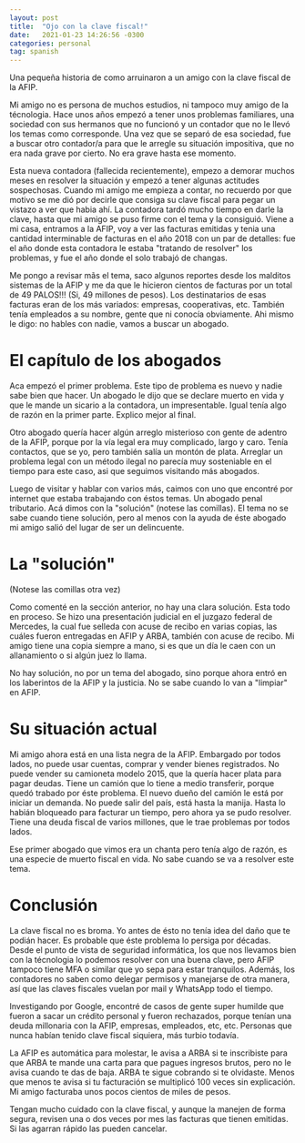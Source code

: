 ```yaml
---
layout: post
title:  "Ojo con la clave fiscal!"
date:   2021-01-23 14:26:56 -0300
categories: personal
tag: spanish
---
```


Una pequeña historia de como arruinaron a un amigo con la clave fiscal de la AFIP.

Mi amigo no es persona de muchos estudios, ni tampoco muy amigo de la técnologia. Hace unos años empezó a tener unos problemas familiares, una sociedad con sus hermanos que no funcionó y un contador que no le llevó los temas como corresponde. Una vez que se separó de esa sociedad, fue a buscar otro contador/a para que le arregle su situación impositiva, que no era nada grave por cierto. No era grave hasta ese momento.

Esta nueva contadora (fallecida recientemente), empezo a demorar muchos meses en resolver la situación y empezó a tener algunas actitudes sospechosas. Cuando mi amigo me empieza a contar, no recuerdo por que motivo se me dió por decirle que consiga su clave fiscal para pegar un vistazo a ver que habia ahí. La contadora tardó mucho tiempo en darle la clave, hasta que mi amigo se puso firme con el tema y la consiguió. Viene a mi casa, entramos a la AFIP, voy a ver las facturas emitidas y tenia una cantidad interminable de facturas en el año 2018 con un par de detalles: fue el año donde esta contadora le estaba "tratando de resolver" los problemas, y fue el año donde el solo trabajó de changas. 

Me pongo a revisar mãs el tema, saco algunos reportes desde los malditos sistemas de la AFIP y me da que le hicieron cientos de facturas por un total de 49 PALOS!!! (Si, 49 millones de pesos). Los destinatarios de esas facturas eran de los más variados: empresas, cooperativas, etc. También tenía empleados a su nombre, gente que ni conocía obviamente. Ahi mismo le digo: no hables con nadie, vamos a buscar un abogado.

# El capítulo de los abogados

Aca empezó el primer problema. Este tipo de problema es nuevo y nadie sabe bien que hacer. Un abogado le dijo que se declare muerto en vida y que le mande un sicario a la contadora, un impresentable. Igual tenía algo de razón en la primer parte. Explico mejor al final. 

Otro abogado quería hacer algún arreglo misterioso con gente de adentro de la AFIP, porque por la vía legal era muy complicado, largo y caro. Tenía contactos, que se yo, pero también salía un montón de plata. Arreglar un problema legal con un método ilegal no parecía muy sosteniable en el tiempo para este caso, asi que seguimos visitando más abogados.

Luego de visitar y hablar con varios más, caimos con uno que encontré por internet que estaba trabajando con éstos temas. Un abogado penal tributario. Acá dimos con la "solución" (notese las comillas). El tema no se sabe cuando tiene solución, pero al menos con la ayuda de éste abogado mi amigo salió del lugar de ser un delincuente.

# La "solución"

(Notese las comillas otra vez)

Como comenté en la sección anterior, no hay una clara solución. Esta todo en proceso. Se hizo una presentación judicial en el juzgazo federal de Mercedes, la cual fue selleda con acuse de recibo en varias copias, las cuáles fueron entregadas en AFIP y ARBA, también con acuse de recibo. Mi amigo tiene una copia siempre a mano, si es que un día le caen con un allanamiento o si algún juez lo llama.

No hay solución, no por un tema del abogado, sino porque ahora entró en los laberintos de la AFIP y la justicia. No se sabe cuando lo van a "limpiar" en AFIP.

# Su situación actual

Mi amigo ahora está en una lista negra de la AFIP. Embargado por todos lados, no puede usar cuentas, comprar y vender bienes registrados. No puede vender su camioneta modelo 2015, que la quería hacer plata para pagar deudas. Tiene un camión que lo tiene a medio transferir, porque quedó trabado por éste problema. El nuevo dueño del camión le está por iniciar un demanda. No puede salir del país, está hasta la manija. Hasta lo habián bloqueado para facturar un tiempo, pero ahora ya se pudo resolver. Tiene una deuda fiscal de varios millones, que le trae problemas por todos lados.

Ese primer abogado que vimos era un chanta pero tenía algo de razón, es una especie de muerto fiscal en vida. No sabe cuando se va a resolver este tema.

# Conclusión

La clave fiscal no es broma. Yo antes de ésto no tenía idea del daño que te podián hacer. Es probable que éste problema lo persiga por décadas. Desde el punto de vista de seguridad informática, los que nos llevamos bien con la técnologia lo podemos resolver con una buena clave, pero AFIP tampoco tiene MFA o similar que yo sepa para estar tranquilos. Además, los contadores no saben como delegar permisos y manejarse de otra manera, así que las claves fiscales vuelan por mail y WhatsApp todo el tiempo.

Investigando por Google, encontré de casos de gente super humilde que fueron a sacar un crédito personal y fueron rechazados, porque tenían una deuda millonaria con la AFIP, empresas, empleados, etc, etc. Personas que nunca habían tenido clave fiscal siquiera, más turbio todavía.

La AFIP es automática para molestar, le avisa a ARBA si te inscribiste para que ARBA te mande una carta para que pagues ingresos brutos, pero no le avisa cuando te das de baja. ARBA te sigue cobrando si te olvidaste. Menos que menos te avisa si tu facturación se multiplicó 100 veces sin explicación. Mi amigo facturaba unos pocos cientos de miles de pesos.

Tengan mucho cuidado con la clave fiscal, y aunque la manejen de forma segura, revisen una o dos veces por mes las facturas que tienen emitidas. Si las agarran rápido las pueden cancelar.


